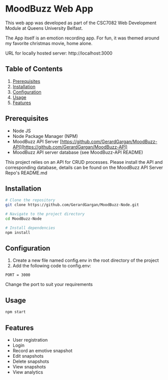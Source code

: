 # MoodBuzz Web App

This web app was developed as part of the CSC7082 Web Development Module at Queens University Belfast.

The App itself is an emotion recording app. For fun, it was themed around my favorite christmas movie, home alone.

URL for locally hosted server: http://localhost:3000

## Table of Contents

1. [Prerequisites](#prerequisites)
2. [Installation](#installation)
3. [Configuration](#configuration)
4. [Usage](#usage)
5. [Features](#features)

## Prerequisites

- Node JS
- Node Package Manager (NPM)
- MoodBuzz API Server [https://github.com/GerardGargan/MoodBuzz-API](https://github.com/GerardGargan/MoodBuzz-API)
- MoodBuzz API server database (see MoodBuzz-API README)

This project relies on an API for CRUD processes. Please install the API and corresponding database, details can be found on the MoodBuzz API Server Repo's README.md

## Installation

```bash
# Clone the repository
git clone https://github.com/GerardGargan/MoodBuzz-Node.git

# Navigate to the project directory
cd MoodBuzz-Node

# Install dependencies
npm install
```

## Configuration

1. Create a new file named config.env in the root directory of the project
2. Add the following code to config.env:

```plaintext
PORT = 3000
```

Change the port to suit your requirements

## Usage

```bash
npm start
```

## Features

- User registration
- Login
- Record an emotive snapshot
- Edit snapshots
- Delete snapshots
- View snapshots
- View analytics
